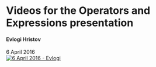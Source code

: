#   Videos for the Operators and Expressions presentation

<!-- video -->
#### Evlogi Hristov
6 April 2016<br/>
[![6 April 2016 - Evlogi](https://img.youtube.com/vi/dCOBmzfEXbk/default.jpg)](https://www.youtube.com/watch?v=dCOBmzfEXbk)
